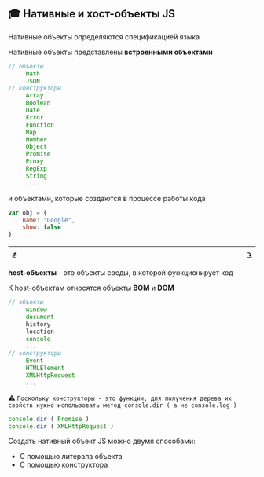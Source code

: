 ## 🎓 Нативные и хост-объекты JS

Нативные объекты определяются спецификацией языка

Нативные объекты представлены **встроенными объектами**
```javascript
// объекты
     Math
     JSON
// конструкторы
     Array
     Boolean
     Date
     Error
     Function
     Map
     Number
     Object
     Promise
     Proxy
     RegExp
     String
     ...
```
и объектами, которые создаются в процессе работы кода
```javascript
var obj = {
    name: "Google",
    show: false
}
```
<a name="host"></a>

| [:arrow_heading_up:](#top) | <img width="800"/> | [:arrow_heading_down:](#literal) |
|-|-|-|

**host-объекты** - это объекты среды, в которой функционирует код

К   host-объектам относятся объекты **BOM** и **DOM**
```javascript
// объекты
     window
     document
     history
     location
     console
     ...
// конструкторы
     Event
     HTMLElement
     XMLHttpRequest
     ...
```
:warning: `Поскольку конструкторы - это функции, для получения дерева их свойств нужно использовать метод console.dir ( а не console.log )`
```javascript
console.dir ( Promise )
console.dir ( XMLHttpRequest )
```

Создать нативный объект JS можно двумя способами:

* С помощью литерала объекта
* С помощью конструктора
